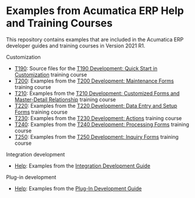 # Examples from Acumatica ERP Help and Training Courses

This repository contains examples that are included in the Acumatica ERP developer guides and training courses in Version 2021 R1.

Customization

 * [T190](Customization/T190): Source files for the [T190 Development: Quick Start in Customization](https://openuni.acumatica.com/courses/development/t190-quick-start-in-customization/) training course
 * [T200](Customization/T200): Examples from the [T200 Development: Maintenance Forms](https://openuni.acumatica.com/courses/development/t200-maintenance-forms/) training course
 * [T210](Customization/T210): Examples from the [T210 Development: Customized Forms and Master-Detail Relationship](https://openuni.acumatica.com/courses/development/t210-customized-forms-and-master-detail-relationship/) training course
 * [T220](Customization/T220): Examples from the [T220 Development: Data Entry and Setup Forms](https://openuni.acumatica.com/courses/development/t220-data-entry-and-setup-forms/) training course
 * [T230](Customization/T230): Examples from the [T230 Development: Actions](https://openuni.acumatica.com/courses/development/t230-actions/) training course
 * [T240](Customization/T240): Examples from the [T240 Development: Processing Forms](https://openuni.acumatica.com/courses/development/t240-processing-forms/) training course
 * [T250](Customization/T250): Examples from the [T250 Development: Inquiry Forms](https://openuni.acumatica.com/courses/development/t250-inquiry-forms/) training course 

Integration development

  * [Help](IntegrationDevelopment/Help): Examples from the [Integration Development Guide](https://help-2021r1.acumatica.com/Help?ScreenId=ShowWiki&pageid=ff22837c-cd3a-410e-b768-88ca6e53b165)
<!--  * [I300](IntegrationDevelopment/I300): Examples from the [I300 Web Services: Basic | Data Retrieval](https://openuni.acumatica.com/courses/integration/i300-web-services-basic-data-retrieval/) training course
  * [I310](IntegrationDevelopment/I310): Examples from the [I310 Web Services: Advanced | Data Retrieval](https://openuni.acumatica.com/courses/integration/i310-web-services-advanced-data-retrieval/) training course
  * [I320](IntegrationDevelopment/I320): Examples from the [I320 Web Services: Data Manipulation](https://openuni.acumatica.com/courses/integration/i320-web-services-data-manipulation/) training course -->

Plug-in development  

 * [Help](PlugInDevelopment/Help): Examples from the [Plug-In Development Guide](https://help-2021r1.acumatica.com/Help?ScreenId=ShowWiki&pageid=03156779-6d2b-4723-b2f5-49baf251f7e3)
